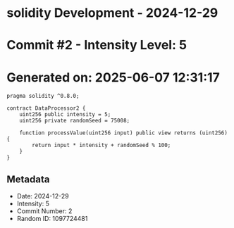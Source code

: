 ﻿# solidity Development - 2024-12-29
# Commit #2 - Intensity Level: 5
# Generated on: 2025-06-07 12:31:17
```solidity
pragma solidity ^0.8.0;

contract DataProcessor2 {
    uint256 public intensity = 5;
    uint256 private randomSeed = 75008;

    function processValue(uint256 input) public view returns (uint256) {
        return input * intensity + randomSeed % 100;
    }
}
```
## Metadata
- Date: 2024-12-29
- Intensity: 5
- Commit Number: 2
- Random ID: 1097724481
